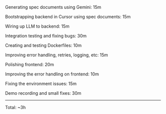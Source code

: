 Generating spec documents using Gemini: 15m

Bootstrapping backend in Cursor using spec documents: 15m

Wiring up LLM to backend: 15m

Integration testing and fixing bugs: 30m

Creating and testing Dockerfiles: 10m

Improving error handling, retries, logging, etc: 15m

Polishing frontend: 20m

Improving the error handling on frontend: 10m

Fixing the environment issues: 15m

Demo recording and small fixes: 30m

---
Total: ~3h
